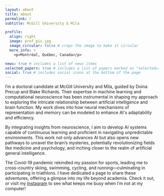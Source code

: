 ```yaml
---
layout: about
title: about
permalink: /
subtitle: McGill University & Mila

profile:
  align: right
  image: prof_pic.jpg
  image_circular: false # crops the image to make it circular
  more_info: >
    <p>Montréal, Québec, Canada</p>

news: true # includes a list of news items
selected_papers: true # includes a list of papers marked as "selected={true}"
social: true # includes social icons at the bottom of the page
---
```


I’m a doctoral candidate at McGill University and Mila, guided by Doina Precup and Blake Richards. Their expertise in machine learning and computational neuroscience has been instrumental in shaping my approach to exploring the intricate relationship between artificial intelligence and brain function. My work dives into how neural mechanisms of representation and memory can be modeled to enhance AI's adaptability and efficiency.

By integrating insights from neuroscience, I aim to develop AI systems capable of continuous learning and proficient in navigating unpredictable environments. This work not only advances AI but also opens new pathways to unravel the brain’s mysteries, potentially revolutionizing fields like medicine and psychology, and inching closer to the realm of artificial general intelligence.

The Covid-19 pandemic rekindled my passion for sports, leading me to cross-country skiing, swimming, cycling, and running—culminating in participating in triathlons. I have dedicated a page to share these adventures, offering a glimpse into my life beyond academia. Check it out, or visit my <a href='https://www.instagram.com/raymondrchua/'>Instagram</a> to see what keeps me busy when I’m not at my computer!